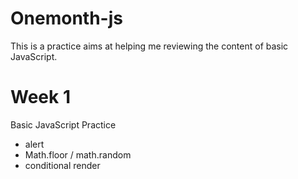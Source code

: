 # Onemonth-js

This is a practice aims at helping me reviewing the content of basic JavaScript.

# Week 1

Basic JavaScript Practice
- alert
- Math.floor / math.random
- conditional render
